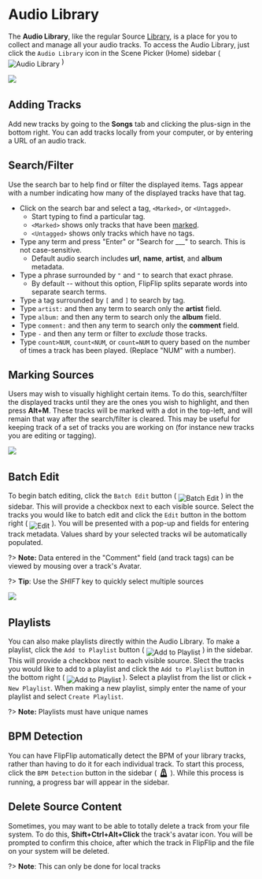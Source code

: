 # Audio Library
The **Audio Library**, like the regular Source [Library](library.md), is a place for you to collect and manage all your 
audio tracks. To access the Audio Library, just click the `Audio Library` icon in the Scene Picker (Home) sidebar 
( <img style="vertical-align: -5px" src="doc_icons/audio_library.svg" alt="Audio Library" width="20" height="20"> )

![](doc_images/audio_library.png)

## Adding Tracks
Add new tracks by going to the **Songs** tab and clicking the plus-sign in the bottom right. You can add tracks locally
from your computer, or by entering a URL of an audio track.

## Search/Filter
Use the search bar to help find or filter the displayed items. Tags appear with a number indicating how many of 
the displayed tracks have that tag.

* Click on the search bar and select a tag, `<Marked>`, or `<Untagged>`.
  * Start typing to find a particular tag.
  * `<Marked>` shows only tracks that have been [marked](#marking-sources).
  * `<Untagged>` shows only tracks which have no tags.
* Type any term and press "Enter" or "Search for ___" to search. This is not case-sensitive.
  * Default audio search includes **url**, **name**, **artist**, and  **album** metadata.
* Type a phrase surrounded by `"` and `"` to search that exact phrase.
  * By default -- without this option, FlipFlip splits separate words into separate search terms. 
* Type a tag surrounded by `[` and `]` to search by tag.
* Type `artist:` and then any term to search only the  **artist** field.
* Type `album:` and then any term to search only the  **album** field.
* Type `comment:` and then any term to search only the  **comment** field.
* Type `-` and then any term or filter to _exclude_ those tracks.
* Type `count>NUM`, `count<NUM`, or `count=NUM` to query based on the number of times a track has been played. 
(Replace "NUM" with a number).
  
## Marking Sources
Users may wish to visually highlight certain items. To do this, search/filter the displayed tracks until they are 
the ones you wish to highlight, and then press **Alt+M**. These tracks will be marked with a dot in the top-left, and 
will remain that way after the search/filter is cleared. This may be useful for keeping track of a set of tracks you 
are working on (for instance new tracks you are editing or tagging). 

![](doc_images/audio_library_marked.png)

## Batch Edit
To begin batch editing, click the `Batch Edit` button ( <img style="vertical-align: -5px" 
src="doc_icons/edit.svg" alt="Batch Edit" width="20" height="20"> ) in the sidebar. This will provide a checkbox 
next to each visible source. Select the tracks you would like to batch edit and click the `Edit` button in the bottom 
right ( <img style="vertical-align: -5px" src="doc_icons/edit.svg" alt="Edit" width="20" height="20"> ). You 
will be presented with a pop-up and fields for entering track metadata. Values shard by your selected tracks wil be 
automatically populated.

?> **Note:** Data entered in the "Comment" field (and track tags) can be viewed by mousing over a track's Avatar.

?> **Tip**: Use the _SHIFT_ key to quickly select multiple sources

![](doc_images/audio_library_edit.png)

## Playlists
You can also make playlists directly within the Audio Library. To make a playlist, click the `Add to Playlist` button 
( <img style="vertical-align: -5px" src="doc_icons/addplaylist.svg" alt="Add to Playlist" width="20" height="20"> ) in 
the sidebar. This will provide a checkbox next to each visible source. Slect the tracks you would like to add to a 
playlist and click the `Add to Playlist` button in the bottom right 
( <img style="vertical-align: -5px" src="doc_icons/addplaylist.svg" alt="Add to Playlist" width="20" height="20"> ).
Select a playlist from the list or click `+ New Playlist`. When making a new playlist, simply enter the name of your 
playlist and select `Create Playlist`.

?> **Note:** Playlists must have unique names

## BPM Detection
You can have FlipFlip automatically detect the BPM of your library tracks, rather than having to do it for each 
individual track. To start this process, click the `BPM Detection` button in the sidebar
( <img style="vertical-align: -5px" src="doc_icons/bpm.svg" alt="BPM Detection" width="20" height="20"> ). While 
this process is running, a progress bar will appear in the sidebar.

## Delete Source Content
Sometimes, you may want to be able to totally delete a track from your file system. To do this, **Shift+Ctrl+Alt+Click**
the track's avatar icon. You will be prompted to confirm this choice, after which the track in FlipFlip and the file
on your system will be deleted.

?> **Note**: This can only be done for local tracks